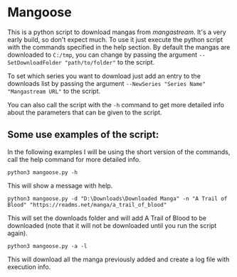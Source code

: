 # Mangoose
This is a python script to download mangas from _mangastream_.
It's a very early build, so don't expect much.
To use it just execute the python script with the commands specified in the 
help section.
By default the mangas are downloaded to `C:/tmp`, you can change by passing the
argument `--SetDownloadFolder "path/to/folder"` to the script.

To set which series you want to download just add an entry to the downloads list
by passing the argument `--NewSeries "Series Name" "Mangastream URL"` to the 
script.

You can also call the script with the `-h` command to get more detailed info 
about the parameters that can be given to the script.

## Some use examples of the script:
In the following examples I will be using the short version of the commands, 
call the help command for more detailed info.
```
python3 mangoose.py -h
```
This will show a message with help.
```
python3 mangoose.py -d "D:\Downloads\Downloaded Manga" -n "A Trail of Blood" "https://readms.net/manga/a_trail_of_blood"
```
This will set the downloads folder and will add A Trail of Blood to be 
downloaded (note that it will not be downloaded until you run the script again).
```
python3 mangoose.py -a -l
```
This will download all the manga previously added and create a log file with 
execution info.